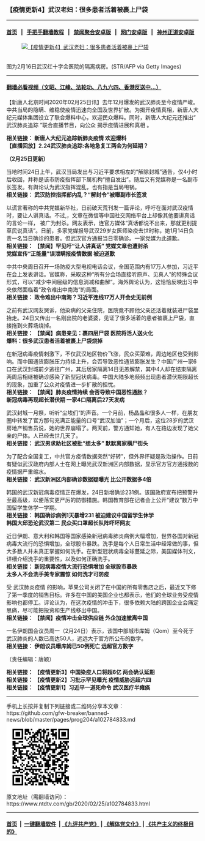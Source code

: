 ### 【疫情更新4】武汉老妇：很多患者活着被裹上尸袋
------------------------

#### [首页](https://github.com/gfw-breaker/banned-news/blob/master/README.md) &nbsp;&nbsp;|&nbsp;&nbsp; [手把手翻墙教程](https://github.com/gfw-breaker/guides/wiki) &nbsp;&nbsp;|&nbsp;&nbsp; [禁闻聚合安卓版](https://github.com/gfw-breaker/bn-android) &nbsp;&nbsp;|&nbsp;&nbsp; [网门安卓版](https://github.com/oGate2/oGate) &nbsp;&nbsp;|&nbsp;&nbsp; [神州正道安卓版](https://github.com/SzzdOgate/update) 



<div><div class="featured_image">
 <a href="https://i.ntdtv.com/assets/uploads/2020/02/GettyImages-1201428170.jpg" target="_blank">
  <figure>
   <img alt="【疫情更新4】武汉老妇：很多患者活着被裹上尸袋" src="https://i.ntdtv.com/assets/uploads/2020/02/GettyImages-1201428170-800x450.jpg"/>
  </figure><br/>
 </a>
 <span class="caption">
  图为2月16日武汉红十字会医院的隔离病房。(STR/AFP via Getty Images)
 </span>
</div>
</div><hr/>

#### [翻墙必看视频（文昭、江峰、法轮功、八九六四、香港反送中...）](https://github.com/gfw-breaker/banned-news/blob/master/pages/link3.md)

<div><div class="post_content" itemprop="articleBody">
 <p>
  【新唐人北京时间2020年02月25日讯】去年12月爆发的武汉肺炎至今疫情严峻。中共当局的隐瞒、维稳使疫情迅速向全国及世界扩散。为揭开疫情真相，新唐人大纪元媒体集团设立了联合爆料中心，欢迎民众爆料。同时，新唐人大纪元还推出“
  <ok href="https://www.ntdtv.com/gb/武汉肺炎追踪.htm">
   武汉肺炎追踪
  </ok>
  ”联合直播节目，向公众
  <ok href="https://www.ntdtv.com/gb/揭示疫情进展和真相.htm">
   揭示疫情进展和真相
  </ok>
  。
 </p>
 <p>
  <strong>
   相关链接：
   <ok href="https://www.ntdtv.com/gb/2020/01/31/a102765941.html">
    新唐人大纪元追踪新肺炎疫情 欢迎爆料
   </ok>
  </strong>
  <br/>
  <strong>
   <ok href="https://www.ntdtv.com/gb/2020/02/24/a102784322.html">
    【直播回放】2.24武汉肺炎追踪:各地急复工两会为何延期？
   </ok>
  </strong>
 </p>
 <p>
  <strong>
   （2月25日更新）
  </strong>
 </p>
 <p>
  当地时间24日上午，武汉当局发出与习近平要求相左的“解除封城”通告，仅4小时后收回，并称是该市防疫指挥部下属机构“擅自发出”。随后又有党媒称是一名副市长签发。有舆论认为武汉指挥混乱，也有指是当局甩锅。
  <br/>
  <strong>
   相关链接：
   <ok href="https://www.ntdtv.com/gb/2020/02/24/a102784724.html">
    武汉防控指挥部内乱？“解封令”被曝副市长签发
   </ok>
  </strong>
 </p>
 <p>
  以谎言著称的中共党媒新华社，日前破天荒刊发一篇评论，呼吁在面对武汉疫情时，要让人讲真话。不过,，文章在微信等中国社交网络平台上却像其他要讲真话的言论一样， 被广为封杀。网友表示，连官方媒体“真话都说不出来，那就更别提草民说真话”。日前，多家党媒报导武汉29岁女医师染疫去世时称，她1月14日负责一名当日确诊的患者。但武汉官方通报当日零确诊。一家党媒为此道歉。
  <br/>
  <strong>
   相关链接：
   <ok href="https://www.ntdtv.com/gb/2020/02/24/a102784692.html">
    【禁闻】罕见吁“让人讲真话” 党媒文章也遭封杀
   </ok>
   <br/>
   <ok href="https://www.ntdtv.com/gb/2020/02/24/a102784660.html">
    党媒宣传“正能量”误泄瞒报疫情数据 被迫道歉
   </ok>
  </strong>
 </p>
 <p>
  中共中央周日召开一场防疫大型电视电话会议，全国范围内有17万人参加，习近平在会上发表讲话。官媒称，采取这种“所有分会场直接听原声、见真人”的特殊会议形式，可以“减少中间层级的信息消减和曲解”。海外舆论认为，这恰恰反映出习中央依然面临着“政令难出中南海”的局面。
  <br/>
  <strong>
   相关链接：
   <ok href="https://www.ntdtv.com/gb/2020/02/24/a102784670.html">
    政令难出中南海？习近平连线17万人开会史无前例
   </ok>
  </strong>
 </p>
 <p>
  之前有武汉网友哭诉，他染病的父亲住院，医院竟不顾他父亲还活着就装进尸袋里抬走。24日又传出一名刚出院的老婆婆，见证了很多活着的患者被裹上尸袋，直接拖到火葬场烧掉。
  <br/>
  <strong>
   相关链接：
   <ok href="https://www.ntdtv.com/gb/2020/02/24/a102784798.html">
    【禁闻】病患亲见：裹四层尸袋 医院将活人送火化
   </ok>
   <br/>
   <ok href="https://www.ntdtv.com/gb/2020/02/24/a102784442.html">
    爆料：很多武汉患者活着被裹上尸袋烧掉
   </ok>
  </strong>
 </p>
 <p>
  在新冠病毒疫情刺激下，不仅武汉地区物价飞涨，民众买菜难，周边地区也受到影响。而中国通货膨胀压力持续上升，会否导致恶性通货膨胀发生？中国广州一家6口在武汉封城前夕逃往广州，其后居家隔离14日无恙解禁，其中4人却在结束隔离两周后相继被确诊感染了新型冠状病毒。中国大陆多地频频出现患者潜伏期限超长的现象，加重了公众对疫情进一步扩散的担忧。
  <br/>
  <strong>
   相关链接：
   <ok href="https://www.ntdtv.com/gb/2020/02/24/a102784708.html">
    【禁闻】肺炎疫情持续 会否导致中国恶性通胀？
   </ok>
   <br/>
   <ok href="https://www.ntdtv.com/gb/2020/02/24/a102784570.html">
    新冠病毒再现超长潜伏期 一家4口隔离后27天发病
   </ok>
  </strong>
 </p>
 <p>
  武汉封城一月祭，听听“尘埃们”的声音。一个月前，杨晶晶和很多人一样，在朋友圈中转发了官方那句充满正能量的口号“武汉加油”；一个月后，这位28岁的武汉房地产销售员说，她的世界崩塌了。两天前，警方通知她，有人在路边发现了她父亲的尸体。人已经去世几天了。
  <br/>
  <strong>
   相关链接：
   <ok href="https://www.ntdtv.com/gb/2020/02/24/a102784518.html">
    武汉男求助社区被批“想太多” 默默离家横尸街头
   </ok>
  </strong>
 </p>
 <p>
  为了配合全国复工，中共官方疫情数据突然“好转”，但外界怀疑是政治操作。日前有疑似武汉政府内部人士在网上曝光武汉新洲区内部数据，显示官方官方通报数的疫情据严重缩水。
  <br/>
  <strong>
   相关链接：
   <ok href="https://www.ntdtv.com/gb/2020/02/24/a102784560.html">
    武汉新洲区内部确诊数据疑曝光 比公开数据多4倍
   </ok>
  </strong>
 </p>
 <p>
  韩国的武汉新冠病毒疫情正在爆发，24日新增确诊231例。该国政府宣布把预警升至最高级，以便落实更严厉的防御措施。韩国教育部在记者会上公开“建议”数万中国留学生休学一学期。
  <br/>
  <strong>
   相关链接：
   <ok href="https://www.ntdtv.com/gb/2020/02/24/a102784629.html">
    韩国确诊病例1天暴增231 被迫建议中国留学生休学
   </ok>
   <br/>
   <ok href="https://www.ntdtv.com/gb/2020/02/24/a102784714.html">
    韩国大邱恐沦武汉第二 民众买口罩超长队阵吓坏网友
   </ok>
  </strong>
 </p>
 <p>
  近日伊朗、意大利和韩国等国家感染新冠病毒肺炎病例大幅增加，世界各国对新冠病毒大流行的恐惧增加，全球股市暴跌。洗手是每个人日常生活中经常做的事，但大多数人并未真正掌握如何洗手。在新型冠状病毒全球蔓延之际，美国媒体刊文，详细介绍洗手的重要性，以及如何正确洗手。
  <br/>
  <strong>
   相关链接：
   <ok href="https://www.ntdtv.com/gb/2020/02/24/a102784603.html">
    新冠病毒疫情大流行恐惧增加 全球股市暴跌
   </ok>
   <br/>
   <ok href="https://www.ntdtv.com/gb/2020/02/24/a102784651.html">
    太多人不会洗手美专家震惊 如何洗才可防疫
   </ok>
  </strong>
 </p>
 <p>
  受
  <ok href="https://www.ntdtv.com/gb/442749.htm">
   武汉肺炎疫情
  </ok>
  的影响，苹果公司关闭了在中国的所有零售店之后，最近又下修了第一季度的销售目标。许多在中国的美国企业也都表示，他们的全球业务受疫情影响也都停工。评论认为，在这次疫情的冲击下，很多依赖大陆的跨国企业会痛定思痛，尽可能把投资和生产线移出中国。
  <br/>
  <strong>
   相关链接：
   <ok href="https://www.ntdtv.com/gb/2020/02/24/a102784698.html">
    【禁闻】疫情冲击全球供应链 外企加速撤离中国
   </ok>
  </strong>
 </p>
 <p>
  一名伊朗国会议员周一（2月24日）表示，该国中部城市库姆（Qom）至今死于武汉肺炎的人数已高达50人，远远大于官方所公布的数字。
  <br/>
  <strong>
   相关链接：
   <ok href="https://www.ntdtv.com/gb/2020/02/24/a102784656.html">
    伊朗议员曝库姆已50例死亡 远超官方数字
   </ok>
  </strong>
 </p>
 <p>
  （责任编辑：唐颖）
 </p>
 <p>
  <strong>
   相关链接：
   <ok href="https://www.ntdtv.com/gb/2020/02/17/a102778761.html">
    【疫情更新3】中国染疫人口将超6亿 两会确认延期
   </ok>
   <br/>
   相关链接：
   <ok href="https://www.ntdtv.com/gb/2020/02/12/a102775451.html">
    【疫情更新2】习批示罕见曝光 疫情威胁远超六四
   </ok>
   <br/>
   相关链接：
   <ok href="https://www.ntdtv.com/gb/2020/01/21/a102757185.html">
    【疫情更新1】习近平一道死命令 武汉医疗半瘫痪
   </ok>
  </strong>
 </p>
 <div class="single_ad">
 </div>
</div>
</div>
<hr/>
手机上长按并复制下列链接或二维码分享本文章：<br/>
https://github.com/gfw-breaker/banned-news/blob/master/pages/prog204/a102784833.md <br/>
<a href='https://github.com/gfw-breaker/banned-news/blob/master/pages/prog204/a102784833.md'><img src='https://github.com/gfw-breaker/banned-news/blob/master/pages/prog204/a102784833.md.png'/></a> <br/>
原文地址（需翻墙访问）：https://www.ntdtv.com/gb/2020/02/25/a102784833.html


------------------------
#### [首页](https://github.com/gfw-breaker/banned-news/blob/master/README.md) &nbsp;|&nbsp; [一键翻墙软件](https://github.com/gfw-breaker/nogfw/blob/master/README.md) &nbsp;| [《九评共产党》](https://github.com/gfw-breaker/9ping.md/blob/master/README.md#九评之一评共产党是什么) | [《解体党文化》](https://github.com/gfw-breaker/jtdwh.md/blob/master/README.md) | [《共产主义的终极目的》](https://github.com/gfw-breaker/gczydzjmd.md/blob/master/README.md)


<img src='http://gfw-breaker.win/banned-news/pages/prog204/a102784833.md' width='0px' height='0px'/>